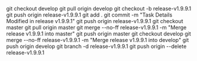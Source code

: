 git checkout develop
git pull origin develop
git checkout -b release-v1.9.9.1
git push origin release-v1.9.9.1
git add .
git commit -m "Task Details Modified in release v1.9.9.1"
git push origin release-v1.9.9.1
git checkout master
git pull origin master
git merge --no-ff release-v1.9.9.1 -m "Merge release v1.9.9.1 into master"
git push origin master
git checkout develop
git merge --no-ff release-v1.9.9.1 -m "Merge release v1.9.9.1 into develop"
git push origin develop
git branch -d release-v1.9.9.1
git push origin --delete release-v1.9.9.1
